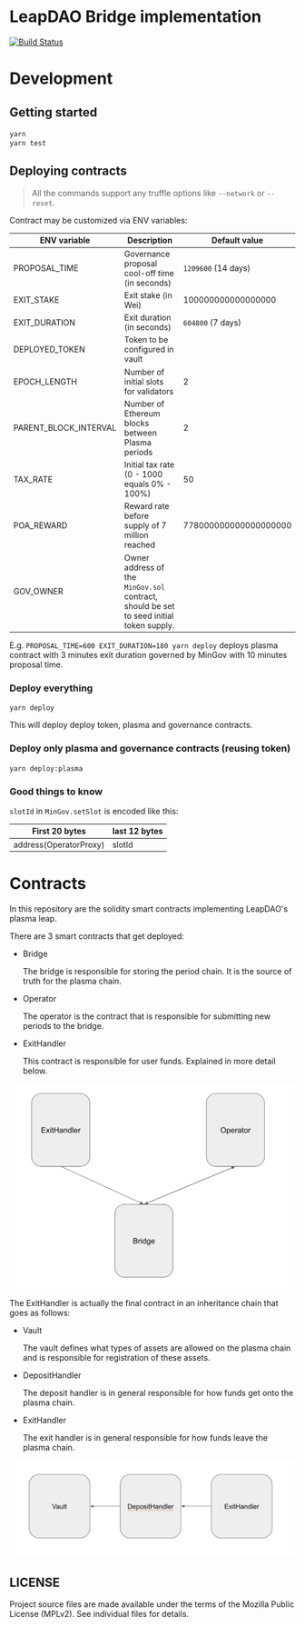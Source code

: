 # LeapDAO Bridge implementation
[![Build Status](https://travis-ci.org/leapdao/leap-contracts.svg?branch=master)](https://travis-ci.org/leapdao/leap-contracts)
# Development

## Getting started

```
yarn
yarn test 
```

## Deploying contracts

> All the commands support any truffle options like `--network` or `--reset`.


Contract may be customized via ENV variables:

| ENV variable | Description | Default value |
| ------- | ----------- | ------------- |
| PROPOSAL_TIME | Governance proposal cool-off time (in seconds) | `1209600` (14 days) |
| EXIT_STAKE | Exit stake (in Wei) |100000000000000000|
| EXIT_DURATION | Exit duration (in seconds) |`604800` (7 days)|
| DEPLOYED_TOKEN | Token to be configured in vault | |
| EPOCH_LENGTH | Number of initial slots for validators | 2 |
| PARENT_BLOCK_INTERVAL | Number of Ethereum blocks between Plasma periods | 2 |
| TAX_RATE | Initial tax rate (0 - 1000 equals 0% - 100%) | 50 |
| POA_REWARD | Reward rate before supply of 7 million reached | 778000000000000000000 |
| GOV_OWNER | Owner address of the `MinGov.sol` contract, should be set to seed initial token supply. | |


E.g. `PROPOSAL_TIME=600 EXIT_DURATION=180 yarn deploy` deploys plasma contract with 3 minutes exit duration governed by MinGov with 10 minutes proposal time.

### Deploy everything

```
yarn deploy
```

This will deploy deploy token, plasma and governance contracts.

### Deploy only plasma and governance contracts (reusing token)

```
yarn deploy:plasma
```

### Good things to know

`slotId` in `MinGov.setSlot` is encoded like this:

| First 20 bytes  | last 12 bytes |
| ---------------------- | ------ |
| address(OperatorProxy) | slotId |


# Contracts

In this repository are the solidity smart contracts implementing LeapDAO's plasma leap. 

There are 3 smart contracts that get deployed:

* Bridge

  The bridge is responsible for storing the period chain. It is the source of truth for the plasma chain.

* Operator

  The operator is the contract that is responsible for submitting new periods to the bridge.

* ExitHandler

  This contract is responsible for user funds. Explained in more detail below.

![Layout](./img/layout.png)

The ExitHandler is actually the final contract in an inheritance chain that goes as follows:

* Vault 

  The vault defines what types of assets are allowed on the plasma chain and is responsible for registration of these assets.

* DepositHandler

  The deposit handler is in general responsible for how funds get onto the plasma chain.

* ExitHandler

  The exit handler is in general responsible for how funds leave the plasma chain.

![Inheritance chain](./img/inheritnace.png)

## LICENSE

Project source files are made available under the terms of the Mozilla Public License (MPLv2). See individual files for details.
